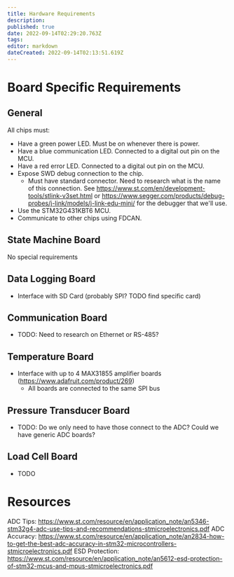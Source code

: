```yaml
---
title: Hardware Requirements
description: 
published: true
date: 2022-09-14T02:29:20.763Z
tags: 
editor: markdown
dateCreated: 2022-09-14T02:13:51.619Z
---
```



# Board Specific Requirements
## General
All chips must:
- Have a green power LED. Must be on whenever there is power.
- Have a blue communication LED. Connected to a digital out pin on the MCU.
- Have a red error LED. Connected to a digital out pin on the MCU.
- Expose SWD debug connection to the chip.
  - Must have standard connector. Need to research what is the name of this connection. See https://www.st.com/en/development-tools/stlink-v3set.html or https://www.segger.com/products/debug-probes/j-link/models/j-link-edu-mini/ for the debugger that we'll use.
- Use the STM32G431KBT6 MCU.
- Communicate to other chips using FDCAN.

## State Machine Board
No special requirements

## Data Logging Board
- Interface with SD Card (probably SPI? TODO find specific card)

## Communication Board
- TODO: Need to research on Ethernet or RS-485?

## Temperature Board
- Interface with up to 4 MAX31855 amplifier boards (https://www.adafruit.com/product/269)
  - All boards are connected to the same SPI bus
  
## Pressure Transducer Board
- TODO: Do we only need to have those connect to the ADC? Could we have generic ADC boards?

## Load Cell Board
- TODO


# Resources
ADC Tips: https://www.st.com/resource/en/application_note/an5346-stm32g4-adc-use-tips-and-recommendations-stmicroelectronics.pdf
ADC Accuracy: https://www.st.com/resource/en/application_note/an2834-how-to-get-the-best-adc-accuracy-in-stm32-microcontrollers-stmicroelectronics.pdf
ESD Protection: https://www.st.com/resource/en/application_note/an5612-esd-protection-of-stm32-mcus-and-mpus-stmicroelectronics.pdf
